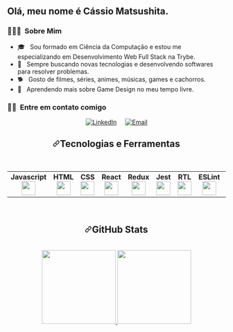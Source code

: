 <h2>Olá, meu nome é Cássio Matsushita.</h2>

<h3> 👨🏻‍💻 &nbsp;Sobre Mim </h3>

- 🎓 &nbsp; Sou formado em Ciência da Computação e estou me especializando em Desenvolvimento Web Full Stack na Trybe.
- 🤔 &nbsp; Sempre buscando novas tecnologias e desenvolvendo softwares para resolver problemas.
- 🐕 &nbsp; Gosto de filmes, séries, animes, músicas, games e cachorros.
- 🌱 &nbsp; Aprendendo mais sobre Game Design no meu tempo livre.
  <br>
  
<h3> 🤝🏻 &nbsp;Entre em contato comigo </h3>

<p align="center">
<a href="https://www.linkedin.com/in/cassio-matsushita/"><img alt="LinkedIn" src="https://img.shields.io/badge/LinkedIn-Cássio Matsushita-blue?style=flat-square&logo=linkedin"></a> &nbsp &nbsp
<a href="mailto:superkoalabr@gmail.com"><img alt="Email" src="https://img.shields.io/badge/Email-superkoalabr@gmail.com-blue?style=flat-square&logo=gmail"></a>
</p>
</div>
<div align="center" dir="auto">

<h2 dir="auto"><a id="user-content-tecnologias-e-ferramentas" class="anchor" aria-hidden="true" href="#tecnologias-e-ferramentas"><svg class="octicon octicon-link" viewBox="0 0 16 16" version="1.1" width="16" height="16" aria-hidden="true"><path fill-rule="evenodd" d="M7.775 3.275a.75.75 0 001.06 1.06l1.25-1.25a2 2 0 112.83 2.83l-2.5 2.5a2 2 0 01-2.83 0 .75.75 0 00-1.06 1.06 3.5 3.5 0 004.95 0l2.5-2.5a3.5 3.5 0 00-4.95-4.95l-1.25 1.25zm-4.69 9.64a2 2 0 010-2.83l2.5-2.5a2 2 0 012.83 0 .75.75 0 001.06-1.06 3.5 3.5 0 00-4.95 0l-2.5 2.5a3.5 3.5 0 004.95 4.95l1.25-1.25a.75.75 0 00-1.06-1.06l-1.25 1.25a2 2 0 01-2.83 0z"></path></svg></a>Tecnologias e Ferramentas</h2>
<div dir="auto">
 
<br><table width="320px">
    <tbody>
        <tr valign="top">
            <td width="80px" align="center">
            <span><strong>Javascript</strong></span><br>
            <a target="_blank" rel="noopener noreferrer nofollow" href="https://camo.githubusercontent.com/85fe5c1ea414287d8a9bc8eb336b53dc79a21a3352d9b5e26fc1c31c4aac6e01/68747470733a2f2f75706c6f61642e766563746f726c6f676f2e7a6f6e652f6c6f676f732f6a6176617363726970742f696d616765732f32333965633861342d313633652d343739322d383362362d3366366439363931313735372e737667"><img height="32px" src="https://camo.githubusercontent.com/85fe5c1ea414287d8a9bc8eb336b53dc79a21a3352d9b5e26fc1c31c4aac6e01/68747470733a2f2f75706c6f61642e766563746f726c6f676f2e7a6f6e652f6c6f676f732f6a6176617363726970742f696d616765732f32333965633861342d313633652d343739322d383362362d3366366439363931313735372e737667" data-canonical-src="https://upload.vectorlogo.zone/logos/javascript/images/239ec8a4-163e-4792-83b6-3f6d96911757.svg" style="max-width: 100%;"></a>
            </td>
            <td width="80px" align="center">
            <span><strong>HTML</strong></span><br>
            <a target="_blank" rel="noopener noreferrer nofollow" href="https://camo.githubusercontent.com/da7acacadecf91d6dc02efcd2be086bb6d78ddff19a1b7a0ab2755a6fda8b1e9/68747470733a2f2f63646e2e6a7364656c6976722e6e65742f67682f64657669636f6e732f64657669636f6e2f69636f6e732f68746d6c352f68746d6c352d6f726967696e616c2e737667"><img height="32" src="https://camo.githubusercontent.com/da7acacadecf91d6dc02efcd2be086bb6d78ddff19a1b7a0ab2755a6fda8b1e9/68747470733a2f2f63646e2e6a7364656c6976722e6e65742f67682f64657669636f6e732f64657669636f6e2f69636f6e732f68746d6c352f68746d6c352d6f726967696e616c2e737667" data-canonical-src="https://cdn.jsdelivr.net/gh/devicons/devicon/icons/html5/html5-original.svg" style="max-width: 100%;"></a>
            </td>
            <td width="80px" align="center">
            <span><strong>CSS</strong></span><br>
            <a target="_blank" rel="noopener noreferrer nofollow" href="https://camo.githubusercontent.com/2e496d4bfc6f753ddca87b521ce95c88219f77800212ffa6d4401ad368c82170/68747470733a2f2f63646e2e6a7364656c6976722e6e65742f67682f64657669636f6e732f64657669636f6e2f69636f6e732f637373332f637373332d6f726967696e616c2e737667"><img height="32px" src="https://camo.githubusercontent.com/2e496d4bfc6f753ddca87b521ce95c88219f77800212ffa6d4401ad368c82170/68747470733a2f2f63646e2e6a7364656c6976722e6e65742f67682f64657669636f6e732f64657669636f6e2f69636f6e732f637373332f637373332d6f726967696e616c2e737667" data-canonical-src="https://cdn.jsdelivr.net/gh/devicons/devicon/icons/css3/css3-original.svg" style="max-width: 100%;"></a>
            </td>
            <td width="80px" align="center">
            <span><strong>React</strong></span><br>
            <a target="_blank" rel="noopener noreferrer nofollow" href="https://camo.githubusercontent.com/27d0b117da00485c56d69aef0fa310a3f8a07abecc8aa15fa38c8b78526c60ac/68747470733a2f2f63646e2e6a7364656c6976722e6e65742f67682f64657669636f6e732f64657669636f6e2f69636f6e732f72656163742f72656163742d6f726967696e616c2e737667"><img height="32px" src="https://camo.githubusercontent.com/27d0b117da00485c56d69aef0fa310a3f8a07abecc8aa15fa38c8b78526c60ac/68747470733a2f2f63646e2e6a7364656c6976722e6e65742f67682f64657669636f6e732f64657669636f6e2f69636f6e732f72656163742f72656163742d6f726967696e616c2e737667" data-canonical-src="https://cdn.jsdelivr.net/gh/devicons/devicon/icons/react/react-original.svg" style="max-width: 100%;"></a>
            </td>
            <td width="80px" align="center">
            <span><strong>Redux</strong></span><br>
            <a target="_blank" rel="noopener noreferrer nofollow" href="https://camo.githubusercontent.com/7b7f04b16cc2d2d4a32985710e4d640985337a32bbb1e60cdacede2c8a4ae57b/68747470733a2f2f63646e2e776f726c64766563746f726c6f676f2e636f6d2f6c6f676f732f72656475782e737667"><img height="32" src="https://camo.githubusercontent.com/7b7f04b16cc2d2d4a32985710e4d640985337a32bbb1e60cdacede2c8a4ae57b/68747470733a2f2f63646e2e776f726c64766563746f726c6f676f2e636f6d2f6c6f676f732f72656475782e737667" data-canonical-src="https://cdn.worldvectorlogo.com/logos/redux.svg" style="max-width: 100%;"></a>
            </td>
            <td width="80px" align="center">
            <span><strong>Jest</strong></span><br>
            <a target="_blank" rel="noopener noreferrer nofollow" href="https://camo.githubusercontent.com/ce0a32825268b09cd5e0fc7c2a09c587a708491427cb794cade8f1866f7284c6/68747470733a2f2f7777772e766563746f726c6f676f2e7a6f6e652f6c6f676f732f6a6573746a73696f2f6a6573746a73696f2d69636f6e2e737667"><img height="32px" src="https://camo.githubusercontent.com/ce0a32825268b09cd5e0fc7c2a09c587a708491427cb794cade8f1866f7284c6/68747470733a2f2f7777772e766563746f726c6f676f2e7a6f6e652f6c6f676f732f6a6573746a73696f2f6a6573746a73696f2d69636f6e2e737667" data-canonical-src="https://www.vectorlogo.zone/logos/jestjsio/jestjsio-icon.svg" style="max-width: 100%;"></a>
            </td><td width="80px" align="center">
            <span><strong>RTL</strong></span><br>
            <a target="_blank" rel="noopener noreferrer nofollow" href="https://camo.githubusercontent.com/aa85cea585880ae694b4fe8dde116d092b8907d6351c71fcd76f00f7586fad72/68747470733a2f2f74657374696e672d6c6962726172792e636f6d2f696d672f6f63746f7075732d313238783132382e706e67"><img height="32" src="https://camo.githubusercontent.com/aa85cea585880ae694b4fe8dde116d092b8907d6351c71fcd76f00f7586fad72/68747470733a2f2f74657374696e672d6c6962726172792e636f6d2f696d672f6f63746f7075732d313238783132382e706e67" data-canonical-src="https://testing-library.com/img/octopus-128x128.png" style="max-width: 100%;"></a>
            </td>
            <td width="80px" align="center">
            <span><strong>ESLint</strong></span><br>
            <a target="_blank" rel="noopener noreferrer nofollow" href="https://camo.githubusercontent.com/8ba0fdaf8e9ed09666decdff3cd38f0aa840bb98b594872cbd14b90caef7069c/68747470733a2f2f7777772e766563746f726c6f676f2e7a6f6e652f6c6f676f732f65736c696e742f65736c696e742d69636f6e2e737667"><img height="32px" src="https://camo.githubusercontent.com/8ba0fdaf8e9ed09666decdff3cd38f0aa840bb98b594872cbd14b90caef7069c/68747470733a2f2f7777772e766563746f726c6f676f2e7a6f6e652f6c6f676f732f65736c696e742f65736c696e742d69636f6e2e737667" data-canonical-src="https://www.vectorlogo.zone/logos/eslint/eslint-icon.svg" style="max-width: 100%;"></a>
            </td>
            <td width="80px" align="center">
            <span><strong>Node.JS</strong></span><br>
            <a target="_blank" rel="noopener noreferrer nofollow" href="https://camo.githubusercontent.com/a7f17453cfb5f6a705c1337e7fa7556795376b9534bd0fad48f862c5284d57ca/68747470733a2f2f69636f6e67722e616d2f64657669636f6e2f6e6f64656a732d6f726967696e616c2e7376673f73697a653d31323826636f6c6f723d63757272656e74436f6c6f72"><img height="32px" src="https://camo.githubusercontent.com/a7f17453cfb5f6a705c1337e7fa7556795376b9534bd0fad48f862c5284d57ca/68747470733a2f2f69636f6e67722e616d2f64657669636f6e2f6e6f64656a732d6f726967696e616c2e7376673f73697a653d31323826636f6c6f723d63757272656e74436f6c6f72" data-canonical-src="https://icongr.am/devicon/nodejs-original.svg?size=128&amp;color=currentColor" style="max-width: 100%;"></a>
            </td>
            <td width="80px" align="center">
            <span><strong>Docker</strong></span><br>
            <a target="_blank" rel="noopener noreferrer nofollow" href="https://camo.githubusercontent.com/2d0400944ccf84f3329ab5c5c44b991b2ccc7d966fcd598aa08ecb4a0806686c/68747470733a2f2f69636f6e67722e616d2f64657669636f6e2f646f636b65722d6f726967696e616c2e7376673f73697a653d31323826636f6c6f723d63757272656e74436f6c6f72"><img height="32px" src="https://camo.githubusercontent.com/2d0400944ccf84f3329ab5c5c44b991b2ccc7d966fcd598aa08ecb4a0806686c/68747470733a2f2f69636f6e67722e616d2f64657669636f6e2f646f636b65722d6f726967696e616c2e7376673f73697a653d31323826636f6c6f723d63757272656e74436f6c6f72" data-canonical-src="https://icongr.am/devicon/docker-original.svg?size=128&amp;color=currentColor" style="max-width: 100%;"></a>
            </td>
            <td width="80px" align="center">
            <span><strong>MySQL</strong></span><br>
            <a target="_blank" rel="noopener noreferrer nofollow" href="https://camo.githubusercontent.com/90cf945bef49965e0b7fc375fcf42bd7186cc6212bf9ca891c2b6e2ec8555403/68747470733a2f2f69636f6e67722e616d2f64657669636f6e2f6d7973716c2d6f726967696e616c2e7376673f73697a653d31323826636f6c6f723d63757272656e74436f6c6f72"><img height="32px" src="https://camo.githubusercontent.com/90cf945bef49965e0b7fc375fcf42bd7186cc6212bf9ca891c2b6e2ec8555403/68747470733a2f2f69636f6e67722e616d2f64657669636f6e2f6d7973716c2d6f726967696e616c2e7376673f73697a653d31323826636f6c6f723d63757272656e74436f6c6f72" data-canonical-src="https://icongr.am/devicon/mysql-original.svg?size=128&amp;color=currentColor" style="max-width: 100%;"></a>
            </td>
            <td width="80px" align="center">
            <span><strong>GitHub</strong></span><br>
            <a target="_blank" rel="noopener noreferrer nofollow" href="https://camo.githubusercontent.com/16be95bd3788f28af052f428b1f3c3401d5da11ff7c199464348f586601aacb5/68747470733a2f2f69636f6e67722e616d2f64657669636f6e2f6769746875622d6f726967696e616c2e7376673f73697a653d31323826636f6c6f723d63757272656e74436f6c6f72"><img height="32px" src="https://camo.githubusercontent.com/16be95bd3788f28af052f428b1f3c3401d5da11ff7c199464348f586601aacb5/68747470733a2f2f69636f6e67722e616d2f64657669636f6e2f6769746875622d6f726967696e616c2e7376673f73697a653d31323826636f6c6f723d63757272656e74436f6c6f72" data-canonical-src="https://icongr.am/devicon/github-original.svg?size=128&amp;color=currentColor" style="max-width: 100%;"></a>
            </td>
            <td width="80px" align="center">
            <span><strong>Git</strong></span><br>
            <a target="_blank" rel="noopener noreferrer nofollow" href="https://camo.githubusercontent.com/ddd323c6c51fbc9a81fcbb60fe25a588ab59fdd6567b7e827f4d2d5c4e09f6a1/68747470733a2f2f63646e2e6a7364656c6976722e6e65742f67682f64657669636f6e732f64657669636f6e2f69636f6e732f6769742f6769742d706c61696e2e737667"><img height="32px" src="https://camo.githubusercontent.com/ddd323c6c51fbc9a81fcbb60fe25a588ab59fdd6567b7e827f4d2d5c4e09f6a1/68747470733a2f2f63646e2e6a7364656c6976722e6e65742f67682f64657669636f6e732f64657669636f6e2f69636f6e732f6769742f6769742d706c61696e2e737667" data-canonical-src="https://cdn.jsdelivr.net/gh/devicons/devicon/icons/git/git-plain.svg" style="max-width: 100%;"></a>
            </td>
        </tr>
      </tbody>
  </table><br>
 
 <div align="center" dir="auto">
<h2 dir="auto"><a id="user-content-tecnologias-e-ferramentas" class="anchor" aria-hidden="true" href="#tecnologias-e-ferramentas"><svg class="octicon octicon-link" viewBox="0 0 16 16" version="1.1" width="16" height="16" aria-hidden="true"><path fill-rule="evenodd" d="M7.775 3.275a.75.75 0 001.06 1.06l1.25-1.25a2 2 0 112.83 2.83l-2.5 2.5a2 2 0 01-2.83 0 .75.75 0 00-1.06 1.06 3.5 3.5 0 004.95 0l2.5-2.5a3.5 3.5 0 00-4.95-4.95l-1.25 1.25zm-4.69 9.64a2 2 0 010-2.83l2.5-2.5a2 2 0 012.83 0 .75.75 0 001.06-1.06 3.5 3.5 0 00-4.95 0l-2.5 2.5a3.5 3.5 0 004.95 4.95l1.25-1.25a.75.75 0 00-1.06-1.06l-1.25 1.25a2 2 0 01-2.83 0z"></path></svg></a>GitHub Stats</h2>
<br>
 
 <a href="https://github.com/AVS1508">
  <img height="170em" src="https://github-readme-stats.vercel.app/api?username=cassio-matsushita&show_icons=true&theme=blueberry" />
  <img height="170em" src="https://github-readme-stats.vercel.app/api/top-langs/?username=cassio-matsushita&layout=compact&show_icons=true&theme=blueberry" />
</a>

